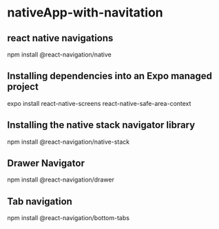 # nativeApp-with-navitation

## react native navigations

npm install @react-navigation/native

## Installing dependencies into an Expo managed project​

expo install react-native-screens react-native-safe-area-context

## Installing the native stack navigator library

npm install @react-navigation/native-stack

## Drawer Navigator

npm install @react-navigation/drawer

## Tab navigation

npm install @react-navigation/bottom-tabs
